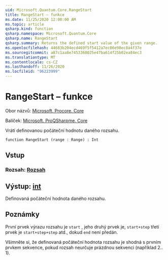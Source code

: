 ```yaml
---
uid: Microsoft.Quantum.Core.RangeStart
title: RangeStart – funkce
ms.date: 11/25/2020 12:00:00 AM
ms.topic: article
qsharp.kind: function
qsharp.namespace: Microsoft.Quantum.Core
qsharp.name: RangeStart
qsharp.summary: Returns the defined start value of the given range.
ms.openlocfilehash: 44683b204ecd469f5f5412a7ec06e98ec8a4f37e
ms.sourcegitcommit: a87c1aa8e7453360025e47ba614f25b02ea84ec3
ms.translationtype: MT
ms.contentlocale: cs-CZ
ms.lasthandoff: 11/26/2020
ms.locfileid: "96223999"
---
```

# <a name="rangestart-function"></a>RangeStart – funkce

Obor názvů: [Microsoft. Procore. Core](xref:Microsoft.Quantum.Core)

Balíček: [Microsoft. ProQSharpme. Core](https://nuget.org/packages/Microsoft.Quantum.QSharp.Core)


Vrátí definovanou počáteční hodnotu daného rozsahu.

```qsharp
function RangeStart (range : Range) : Int
```


## <a name="input"></a>Vstup

### <a name="range--range"></a>Rozsah: [Rozsah](xref:microsoft.quantum.lang-ref.range)





## <a name="output--int"></a>Výstup: [int](xref:microsoft.quantum.lang-ref.int)

Definovaná počáteční hodnota daného rozsahu.

## <a name="remarks"></a>Poznámky

První prvek výrazu rozsahu je `start` , jeho druhý prvek je, `start+step` třetí prvek je `start+step+step` atd., dokud `end` není předán.

Všimněte si, že definovaná počáteční hodnota rozsahu je shodná s prvním prvkem sekvence, pokud rozsah neurčuje prázdnou sekvenci (například 2.. 1).